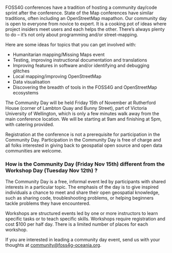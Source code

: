 FOSS4G conferences have a tradition of hosting a community day/code sprint after the conference. State of the Map conferences have similar traditions, often including an OpenStreetMap mapathon. Our community day is open to everyone from novice to expert. It is a cooking pot of ideas where project insiders meet users and each helps the other. There’s always plenty to do – it’s not only about programming and/or street-mapping.

Here are some ideas for topics that you can get involved with:
- Humanitarian mapping/Missing Maps event
- Testing, improving instructional documentation and translations
- Improving features in software and/or identifying and debugging glitches
- Local mapping/improving OpenStreetMap
- Data visualisation
- Discovering the breadth of tools in the FOSS4G and OpenStreetMap ecosystems

The Community Day will be held Friday 15th of November at Rutherford House (corner of Lambton Quay and Bunny Street), part of Victoria University of Wellington, which is only a few minutes walk away from the main conference location. We will be starting at 9am and finishing at 5pm, with catering provided.

Registration at the conference is not a prerequisite for participation in the Community Day. Participation in the Community Day is free of charge and all folks interested in giving back to geospatial open source and open data communities are welcome.

### How is the Community Day (Friday Nov 15th) different from the Workshop Day (Tuesday Nov 12th) ?

The Community Day is a free, informal event led by participants with shared interests in a particular topic. The emphasis of the day is to give inspired individuals a chance to meet and share their open geospatial knowledge, such as sharing code, troubleshooting problems, or helping beginners tackle problems they have encountered.

Workshops are structured events led by one or more instructors to learn specific tasks or to teach specific skills. Workshops require registration and cost $100 per half day. There is a limited number of places for each workshop.

If you are interested in leading a community day event, send us with your thoughts at [community@foss4g-oceania.org](mailto:community@foss4g-oceania.org).
